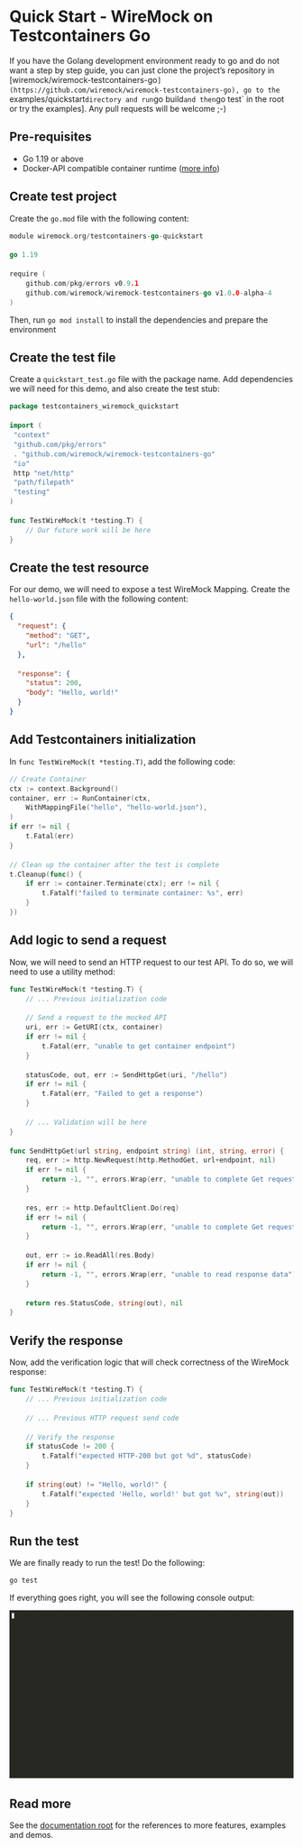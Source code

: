 # Quick Start - WireMock on Testcontainers Go

If you have the Golang development environment ready to go and do not want a step by step guide,
you can just clone the project’s repository in
[wiremock/wiremock-testcontainers-go`](https://github.com/wiremock/wiremock-testcontainers-go),
go to the `examples/quickstart` directory
and run `go build` and then `go test` in the root or try the examples].
Any pull requests will be welcome ;-)

## Pre-requisites

- Go 1.19 or above
- Docker-API compatible container runtime ([more info](https://golang.testcontainers.org/system_requirements/docker/))

## Create test project

Create the `go.mod` file with the following content:

```go
module wiremock.org/testcontainers-go-quickstart

go 1.19

require (
    github.com/pkg/errors v0.9.1
    github.com/wiremock/wiremock-testcontainers-go v1.0.0-alpha-4
)
```

Then, run `go mod install` to install the dependencies and prepare the environment

## Create the test file

Create a `quickstart_test.go` file with the package name.
Add dependencies we will need for this demo, and also create the test stub:

```go
package testcontainers_wiremock_quickstart

import (
 "context"
 "github.com/pkg/errors"
 . "github.com/wiremock/wiremock-testcontainers-go"
 "io"
 http "net/http"
 "path/filepath"
 "testing"
)

func TestWireMock(t *testing.T) {
    // Our future work will be here
}
```

## Create the test resource

For our demo, we will need to expose a test WireMock Mapping.
Create the `hello-world.json` file with the following content:

```json
{
  "request": {
    "method": "GET",
    "url": "/hello"
  },

  "response": {
    "status": 200,
    "body": "Hello, world!"
  }
}
```

## Add Testcontainers initialization

In `func TestWireMock(t *testing.T)`, add the following code:

```go
// Create Container
ctx := context.Background()
container, err := RunContainer(ctx,
    WithMappingFile("hello", "hello-world.json"),
)
if err != nil {
    t.Fatal(err)
}

// Clean up the container after the test is complete
t.Cleanup(func() {
    if err := container.Terminate(ctx); err != nil {
        t.Fatalf("failed to terminate container: %s", err)
    }
})
```

## Add logic to send a request

Now, we will need to send an HTTP request to our test API.
To do so, we will need to use a utility method:

<!-- TODO: Move it to the library -->

```go
func TestWireMock(t *testing.T) {
    // ... Previous initialization code

    // Send a request to the mocked API
    uri, err := GetURI(ctx, container)
    if err != nil {
        t.Fatal(err, "unable to get container endpoint")
    }

    statusCode, out, err := SendHttpGet(uri, "/hello")
    if err != nil {
        t.Fatal(err, "Failed to get a response")
    }

    // ... Validation will be here
}

func SendHttpGet(url string, endpoint string) (int, string, error) {
    req, err := http.NewRequest(http.MethodGet, url+endpoint, nil)
    if err != nil {
        return -1, "", errors.Wrap(err, "unable to complete Get request")
    }

    res, err := http.DefaultClient.Do(req)
    if err != nil {
        return -1, "", errors.Wrap(err, "unable to complete Get request")
    }

    out, err := io.ReadAll(res.Body)
    if err != nil {
        return -1, "", errors.Wrap(err, "unable to read response data")
    }

    return res.StatusCode, string(out), nil
}
```

## Verify the response

Now, add the verification logic that will check correctness of the WireMock response:

```go
func TestWireMock(t *testing.T) {
    // ... Previous initialization code

    // ... Previous HTTP request send code

    // Verify the response
    if statusCode != 200 {
        t.Fatalf("expected HTTP-200 but got %d", statusCode)
    }

    if string(out) != "Hello, world!" {
        t.Fatalf("expected 'Hello, world!' but got %v", string(out))
    }
}
```

## Run the test

We are finally ready to run the test!
Do the following:

```bash
go test
```

If everything goes right, you will see the following console output:

![Quick Start Demo](./images/quickstart.gif)

## Read more

See the [documentation root](../README.md) for the references to more features, examples and demos.
